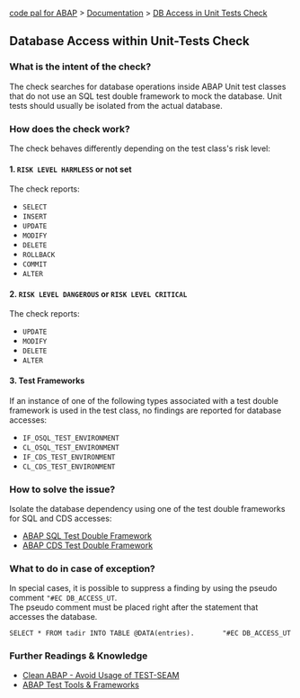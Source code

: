 [code pal for ABAP](../../README.md) > [Documentation](../check_documentation.md) > [DB Access in Unit Tests Check](db-access-in-ut.md)

## Database Access within Unit-Tests Check

### What is the intent of the check?

The check searches for database operations inside ABAP Unit test classes that do not use an SQL test double framework to mock the database. Unit tests should usually be isolated from the actual database.

### How does the check work?

The check behaves differently depending on the test class's risk level:

#### 1. `RISK LEVEL HARMLESS` or not set

The check reports:
* `SELECT`
* `INSERT`
* `UPDATE`
* `MODIFY`
* `DELETE`
* `ROLLBACK`
* `COMMIT`
* `ALTER`

#### 2. `RISK LEVEL DANGEROUS` or `RISK LEVEL CRITICAL`

The check reports:
* `UPDATE`
* `MODIFY`
* `DELETE`
* `ALTER`

#### 3. Test Frameworks

If an instance of one of the following types associated with a test double framework is used in the test class, no findings are reported for database accesses:
* `IF_OSQL_TEST_ENVIRONMENT`
* `CL_OSQL_TEST_ENVIRONMENT`
* `IF_CDS_TEST_ENVIRONMENT`
* `CL_CDS_TEST_ENVIRONMENT` 
  
### How to solve the issue?

Isolate the database dependency using one of the test double frameworks for SQL and CDS accesses:
* [ABAP SQL Test Double Framework](https://help.sap.com/viewer/c238d694b825421f940829321ffa326a/1809.000/en-US/8562b437073d4b9c93078c45f7a64f21.html)
* [ABAP CDS Test Double Framework](https://help.sap.com/viewer/5371047f1273405bb46725a417f95433/Cloud/en-US/8562b437073d4b9c93078c45f7a64f21.html)

### What to do in case of exception?

In special cases, it is possible to suppress a finding by using the pseudo comment `"#EC DB_ACCESS_UT`.  
The pseudo comment must be placed right after the statement that accesses the database.

```ABAP
SELECT * FROM tadir INTO TABLE @DATA(entries).       "#EC DB_ACCESS_UT
```

### Further Readings & Knowledge

* [Clean ABAP - Avoid Usage of TEST-SEAM](https://github.com/SAP/styleguides/blob/main/clean-abap/CleanABAP.md#use-test-seams-as-temporary-workaround)
* [ABAP Test Tools & Frameworks](https://pages.github.tools.sap/EngineeringCulture/ase/ABAP/abapTestTools.html)

